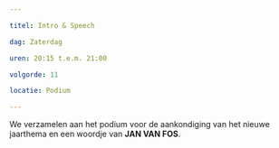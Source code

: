 ```yaml
---

titel: Intro & Speech

dag: Zaterdag

uren: 20:15 t.e.m. 21:00

volgorde: 11

locatie: Podium

---
```


We verzamelen aan het podium voor de aankondiging van het nieuwe jaarthema en een woordje van **JAN VAN FOS**.
